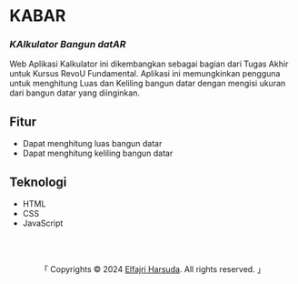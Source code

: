 # **KABAR** 
### ***KAlkulator Bangun datAR***

Web Aplikasi Kalkulator ini dikembangkan sebagai bagian dari Tugas Akhir untuk Kursus RevoU Fundamental. Aplikasi ini memungkinkan pengguna untuk menghitung Luas dan Keliling bangun datar dengan mengisi ukuran dari bangun datar yang diinginkan.

## Fitur
- Dapat menghitung luas bangun datar
- Dapat menghitung keliling bangun datar

## Teknologi
- HTML
- CSS
- JavaScript

<br>
<br>
  <p align="center"> 
    「 Copyrights &copy 2024 <a
                href="https://www.linkedin.com/in/elfajriharsuda" target="_blank">Elfajri Harsuda</a>. All rights
            reserved. 」 
  </p>
